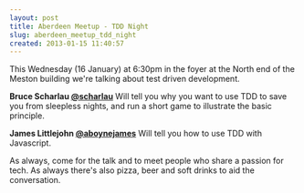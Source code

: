 ```yaml
---
layout: post
title: Aberdeen Meetup - TDD Night
slug: aberdeen_meetup_tdd_night
created: 2013-01-15 11:40:57
---
```


This Wednesday (16 January) at 6:30pm in the foyer at the North end of the Meston building we're talking about test driven development.

<b>Bruce Scharlau <a href="http://twitter.com/scharlau">@scharlau</a></b>
Will tell you why you want to use TDD to save you from sleepless nights, and run a short game to illustrate the basic principle.

<b>James Littlejohn <a href="http://twitter.com/aboynejames">@aboynejames</a></b>
Will tell you how to use TDD with Javascript.

As always, come for the talk and to meet people who share a passion for tech. As always there's also pizza, beer and soft drinks to aid the conversation.
